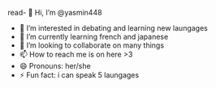 read- 👋 Hi, I’m @yasmin448
- 👀 I’m interested in debating and learning new laungages
- 🌱 I’m currently learning french and japanese
- 💞️ I’m looking to collaborate on many things
- 📫 How to reach me is on here >3
- 😄 Pronouns: her/she
- ⚡ Fun fact: i can speak 5 laungages

<!---
yasmin448/yasmin448 is a ✨ special ✨ repository because its `README.md` (this file) appears on your GitHub profile.
You can click the Preview link to take a look at your changes.
--->
